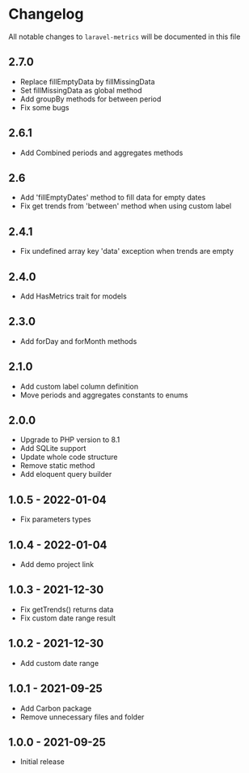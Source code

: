 # Changelog

All notable changes to `laravel-metrics` will be documented in this file

## 2.7.0

- Replace fillEmptyData by fillMissingData
- Set fillMissingData as global method
- Add groupBy methods for between period
- Fix some bugs

## 2.6.1

- Add Combined periods and aggregates methods

## 2.6

- Add 'fillEmptyDates' method to fill data for empty dates
- Fix get trends from 'between' method when using custom label

## 2.4.1

- Fix undefined array key 'data' exception when trends are empty

## 2.4.0

- Add HasMetrics trait for models

## 2.3.0

- Add forDay and forMonth methods

## 2.1.0

- Add custom label column definition
- Move periods and aggregates constants to enums

## 2.0.0

- Upgrade to PHP version to 8.1
- Add SQLite support
- Update whole code structure
- Remove static method
- Add eloquent query builder

## 1.0.5 - 2022-01-04

- Fix parameters types

## 1.0.4 - 2022-01-04

- Add demo project link

## 1.0.3 - 2021-12-30

- Fix getTrends() returns data
- Fix custom date range result

## 1.0.2 - 2021-12-30

- Add custom date range

## 1.0.1 - 2021-09-25

- Add Carbon package
- Remove unnecessary files and folder

## 1.0.0 - 2021-09-25

- Initial release
